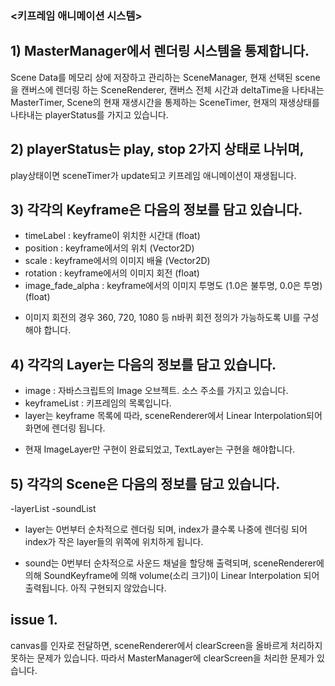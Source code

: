### <키프레임 애니메이션 시스템>

## 1) MasterManager에서 렌더링 시스템을 통제합니다.

Scene Data를 메모리 상에 저장하고 관리하는 SceneManager,
현재 선택된 scene을 캔버스에 렌더링 하는 SceneRenderer,
캔버스 전체 시간과 deltaTime을 나타내는 MasterTimer,
Scene의 현재 재생시간을 통제하는 SceneTimer,
현재의 재생상태를 나타내는 playerStatus를 가지고 있습니다.

## 2) playerStatus는 play, stop 2가지 상태로 나뉘며,
play상태이면 sceneTimer가 update되고
키프레임 애니메이션이 재생됩니다.

## 3) 각각의 Keyframe은 다음의 정보를 담고 있습니다.
- timeLabel : keyframe이 위치한 시간대 (float)
- position : keyframe에서의 위치 (Vector2D)
- scale : keyframe에서의 이미지 배율 (Vector2D)
- rotation : keyframe에서의 이미지 회전 (float)
- image_fade_alpha : keyframe에서의 이미지 투명도 (1.0은 불투명, 0.0은 투명) (float)

* 이미지 회전의 경우 360, 720, 1080 등 n바퀴 회전 정의가 가능하도록 UI를 구성해야 합니다.

## 4) 각각의 Layer는 다음의 정보를 담고 있습니다.
- image : 자바스크립트의 Image 오브젝트. 소스 주소를 가지고 있습니다.
- keyframeList : 키프레임의 목록입니다.
- layer는 keyframe 목록에 따라, sceneRenderer에서 Linear Interpolation되어 화면에 렌더링 됩니다.

* 현재 ImageLayer만 구현이 완료되었고,
TextLayer는 구현을 해야합니다.

## 5) 각각의 Scene은 다음의 정보를 담고 있습니다.
-layerList
-soundList

- layer는 0번부터 순차적으로 렌더링 되며, index가 클수록 나중에 렌더링 되어
index가 작은 layer들의 위쪽에 위치하게 됩니다.

- sound는 0번부터 순차적으로 사운드 채널을 할당해 출력되며,
sceneRenderer에 의해 SoundKeyframe에 의해 volume(소리 크기)이 Linear Interpolation 되어 출력됩니다.
아직 구현되지 않았습니다.



## issue 1.
canvas를 인자로 전달하면, sceneRenderer에서 clearScreen을 올바르게 처리하지 못하는 문제가 있습니다.
따라서 MasterManager에 clearScreen을 처리한 문제가 있습니다.
